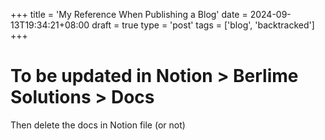 +++
title = 'My Reference When Publishing a Blog'
date = 2024-09-13T19:34:21+08:00
draft = true
type = 'post'
tags = ['blog', 'backtracked']
+++

# To be updated in Notion > Berlime Solutions > Docs

Then delete the docs in Notion file (or not)